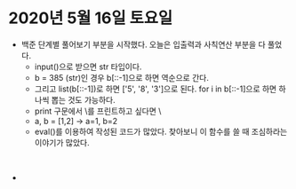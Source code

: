 # 2020년 5월 16일 토요일 
- 백준 단계별 풀어보기 부분을 시작했다. 오늘은 입출력과 사칙연산 부분을 다 풀었다. 
  - input()으로 받으면 str 타입이다.
  - b = 385 (str)인 경우 b[::-1]으로 하면 역순으로 간다. 
  -    그리고 list(b[::-1])로 하면 ['5', '8', '3']으로 된다. for i in b[::-1]으로 하면 하나씩 뽑는 것도 가능하다. 
  - print 구문에서 \를 프린트하고 싶다면 \\ 
  - a, b = [1,2] -> a=1, b=2
  - eval()를 이용하여 작성된 코드가 많았다. 찾아보니 이 함수를 쓸 때 조심하라는 이야기가 많았다. 
<br>

- 
